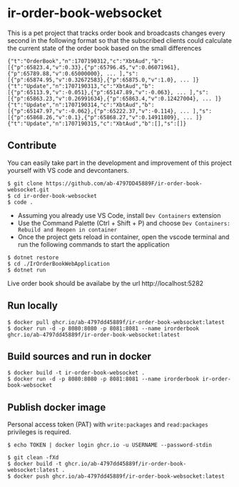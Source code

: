 # ir-order-book-websocket
This is a pet project that tracks order book and broadcasts changes every second in the following format so that the subscribed clients could calculate the current state of the order book based on the small differences

```
{"t":"OrderBook","n":1707190312,"c":"XbtAud","b":[{"p":65823.4,"v":0.33},{"p":65796.45,"v":0.06071961},{"p":65789.88,"v":0.65000000}, ... ],"s":[{"p":65874.95,"v":0.32672583},{"p":65875.0,"v":1.0}, ... ]}
{"t":"Update","n":1707190313,"c":"XbtAud","b":[{"p":65113.9,"v":-0.051},{"p":65147.89,"v":-0.063}, ... ],"s":[{"p":65863.23,"v":0.26991634},{"p":65863.4,"v":0.12427004}, ... ]}
{"t":"Update","n":1707190314,"c":"XbtAud","b":[{"p":65147.97,"v":-0.062},{"p":65222.37,"v":-0.114}, ... ],"s":[{"p":65868.26,"v":0.1},{"p":65868.27,"v":0.14911809}, ... ]}
{"t":"Update","n":1707190315,"c":"XbtAud","b":[],"s":[]}
```

## Contribute

You can easily take part in the development and improvement of this project yourself with VS code and devcontaners.

```
$ git clone https://github.com/ab-4797DD45889F/ir-order-book-websocket.git
$ cd ir-order-book-websocket
$ code . 
```

- Assuming you already use VS Code, install `Dev Containers` extension
- Use the Command Palette (Ctrl + Shift + P) and choose `Dev Containers: Rebuild and Reopen in container`
- Once the project gets reload in container, open the vscode terminal and run the following commands to start the application

```
$ dotnet restore
$ cd ./IrOrderBookWebApplication
$ dotnet run
```

Live order book should be availabe by the url http://localhost:5282

## Run locally

```
$ docker pull ghcr.io/ab-4797dd45889f/ir-order-book-websocket:latest
$ docker run -d -p 8080:8080 -p 8081:8081 --name irorderbook ghcr.io/ab-4797dd45889f/ir-order-book-websocket:latest
```

## Build sources and run in docker

```
$ docker build -t ir-order-book-websocket .
$ docker run -d -p 8080:8080 -p 8081:8081 --name irorderbook ir-order-book-websocket
```

## Publish docker image

Personal access token (PAT) with `write:packages` and `read:packages` privileges is required.

```
$ echo TOKEN | docker login ghcr.io -u USERNAME --password-stdin 
```

```
$ git clean -fXd
$ docker build -t ghcr.io/ab-4797dd45889f/ir-order-book-websocket:latest .
$ docker push ghcr.io/ab-4797dd45889f/ir-order-book-websocket:latest
```
